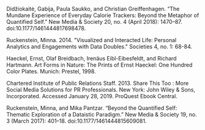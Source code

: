 Didžiokaitė, Gabija, Paula Saukko, and Christian Greiffenhagen. “The Mundane Experience of Everyday Calorie Trackers: Beyond the Metaphor of Quantified Self.” New Media & Society 20, no. 4 (April 2018): 1470–87. doi:10.1177/1461444817698478.

Ruckenstein, Minna. 2014. "Visualized and Interacted Life: Personal Analytics and Engagements with Data Doubles." Societies 4, no. 1: 68-84.

Haeckel, Ernst, Olaf Breidbach, Irenäus Eibl-Eibesfeldt, and Richard Hartmann. Art Forms in Nature: The Prints of Ernst Haeckel: One Hundred Color Plates. Munich: Prestel, 1998.

Chartered Institute of Public Relations Staff. 2013. Share This Too : More Social Media Solutions for PR Professionals. New York: John Wiley & Sons, Incorporated. Accessed January 28, 2019. ProQuest Ebook Central.

Ruckenstein, Minna, and Mika Pantzar. “Beyond the Quantified Self: Thematic Exploration of a Dataistic Paradigm.” New Media & Society 19, no. 3 (March 2017): 401–18. doi:10.1177/1461444815609081.
